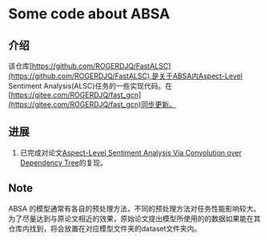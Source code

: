 <!--
 * @Author: Roger
 * @Date: 2020-12-07 13:27:14
 * @LastEditors: Roger
 * @LastEditTime: 2020-12-07 13:38:24
 * @Description: file content
-->
# Some code about ABSA
## 介绍
该仓库[https://github.com/ROGERDJQ/FastALSC](https://github.com/ROGERDJQ/FastALSC),是关于ABSA内Aspect-Level Sentiment Analysis(ALSC)任务的一些实现代码。在[https://gitee.com/ROGERDJQ/fast_gcn](https://gitee.com/ROGERDJQ/fast_gcn)同步更新。
## 进展
1. 已完成对论文[Aspect-Level Sentiment Analysis Via Convolution over Dependency Tree](https://www.aclweb.org/anthology/D19-1569/)的复现。
## Note
ABSA 的模型通常有各自的预处理方法，不同的预处理方法对任务性能影响较大。为了尽量达到与原论文相近的效果，原始论文提出模型所使用的的数据如果能在其仓库内找到，将会放置在对应模型文件夹的dataset文件夹内。